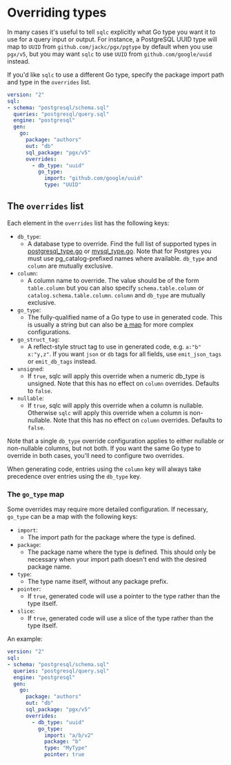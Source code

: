# Overriding types

In many cases it's useful to tell `sqlc` explicitly what Go type you want it to
use for a query input or output. For instance, a PostgreSQL UUID type will map
to `UUID` from `github.com/jackc/pgx/pgtype` by default when you use
`pgx/v5`, but you may want `sqlc` to use `UUID` from `github.com/google/uuid`
instead.

If you'd like `sqlc` to use a different Go type, specify the package import
path and type in the `overrides` list.

```yaml
version: "2"
sql:
- schema: "postgresql/schema.sql"
  queries: "postgresql/query.sql"
  engine: "postgresql"
  gen:
    go: 
      package: "authors"
      out: "db"
      sql_package: "pgx/v5"
      overrides:
        - db_type: "uuid"
          go_type:
            import: "github.com/google/uuid"
            type: "UUID"
```

## The `overrides` list

Each element in the `overrides` list has the following keys:

- `db_type`:
  - A database type to override. Find the full list of supported types in [postgresql_type.go](https://github.com/alixinne/sqlc/blob/main/internal/codegen/golang/postgresql_type.go#L12) or [mysql_type.go](https://github.com/alixinne/sqlc/blob/main/internal/codegen/golang/mysql_type.go#L12). Note that for Postgres you must use pg_catalog-prefixed names where available. `db_type` and `column` are mutually exclusive.
- `column`:
  - A column name to override. The value should be of the form `table.column` but you can also specify `schema.table.column` or `catalog.schema.table.column`. `column` and `db_type` are mutually exclusive.
- `go_type`:
  - The fully-qualified name of a Go type to use in generated code. This is usually a string but can also be [a map](#the-go-type-map) for more complex configurations.
- `go_struct_tag`:
  - A reflect-style struct tag to use in generated code, e.g. `a:"b" x:"y,z"`.
    If you want `json` or `db` tags for all fields, use `emit_json_tags` or `emit_db_tags` instead.
- `unsigned`:
  - If `true`, sqlc will apply this override when a numeric db_type is unsigned.
    Note that this has no effect on `column` overrides. Defaults to `false`.
- `nullable`:
  - If `true`, sqlc will apply this override when a column is nullable.
    Otherwise `sqlc` will apply this override when a column is non-nullable.
    Note that this has no effect on `column` overrides. Defaults to `false`.

Note that a single `db_type` override configuration applies to either nullable or non-nullable
columns, but not both. If you want the same Go type to override in both cases, you'll
need to configure two overrides.

When generating code, entries using the `column` key will always take precedence over
entries using the `db_type` key.

### The `go_type` map

Some overrides may require more detailed configuration. If necessary, `go_type`
can be a map with the following keys:

- `import`:
  - The import path for the package where the type is defined.
- `package`:
  - The package name where the type is defined. This should only be necessary when your import path doesn't end with the desired package name.
- `type`:
  - The type name itself, without any package prefix.
- `pointer`:
  - If `true`, generated code will use a pointer to the type rather than the type itself.
- `slice`:
  - If `true`, generated code will use a slice of the type rather than the type itself.

An example:

```yaml
version: "2"
sql:
- schema: "postgresql/schema.sql"
  queries: "postgresql/query.sql"
  engine: "postgresql"
  gen:
    go: 
      package: "authors"
      out: "db"
      sql_package: "pgx/v5"
      overrides:
        - db_type: "uuid"
          go_type:
            import: "a/b/v2"
            package: "b"
            type: "MyType"
            pointer: true
```
